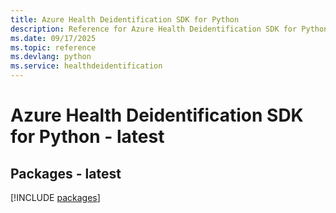 ```yaml
---
title: Azure Health Deidentification SDK for Python
description: Reference for Azure Health Deidentification SDK for Python
ms.date: 09/17/2025
ms.topic: reference
ms.devlang: python
ms.service: healthdeidentification
---
```

# Azure Health Deidentification SDK for Python - latest
## Packages - latest
[!INCLUDE [packages](health-deidentification-index.md)]